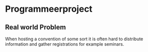 # Programmeerproject

## Real world Problem
When hosting a convention of some sort it is often hard to distribute information and gather registrations for example seminars. 

